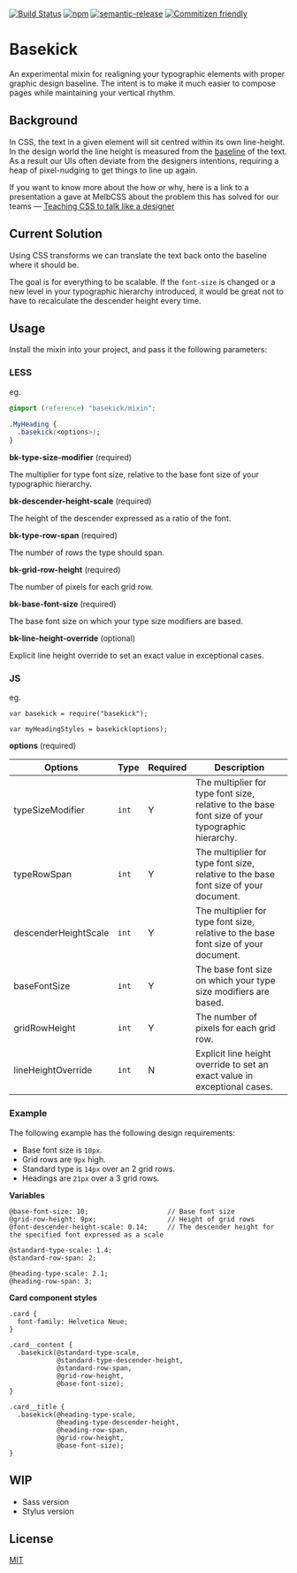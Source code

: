[![Build Status](https://img.shields.io/travis/michaeltaranto/basekick/master.svg?style=flat-square)](http://travis-ci.org/michaeltaranto/basekick) [![npm](https://img.shields.io/npm/v/basekick.svg?style=flat-square)](https://www.npmjs.com/package/basekick) [![semantic-release](https://img.shields.io/badge/%20%20%F0%9F%93%A6%F0%9F%9A%80-semantic--release-e10079.svg?style=flat-square)](https://github.com/semantic-release/semantic-release) [![Commitizen friendly](https://img.shields.io/badge/commitizen-friendly-brightgreen.svg?style=flat-square)](http://commitizen.github.io/cz-cli/)

# Basekick

An experimental mixin for realigning your typographic elements with proper graphic design baseline. The intent is to make it much easier to compose pages while maintaining your vertical rhythm.

## Background

In CSS, the text in a given element will sit centred within its own line-height. In the design world the line height is measured from the [baseline](http://upload.wikimedia.org/wikipedia/commons/thumb/3/39/Typography_Line_Terms.svg/2000px-Typography_Line_Terms.svg.png) of the text. As a result our UIs often deviate from the designers intentions, requiring a heap of pixel-nudging to get things to line up again.

If you want to know more about the how or why, here is a link to a presentation a gave at MelbCSS about the problem this has solved for our teams — [Teaching CSS to talk like a designer](https://www.youtube.com/watch?v=TGHbkTGVqoU)

## Current Solution

Using CSS transforms we can translate the text back onto the baseline where it should be.

The goal is for everything to be scalable. If the `font-size` is changed or a new level in your typographic hierarchy introduced, it would be great not to have to recalculate the descender height every time.

## Usage

Install the mixin into your project, and pass it the following parameters:

### LESS

eg.
```CSS
@import (reference) "basekick/mixin";

.MyHeading {
  .basekick(<options>);
}
```

**bk-type-size-modifier** (required)

The multiplier for type font size, relative to the base font size of your typographic hierarchy.

**bk-descender-height-scale** (required)

The height of the descender expressed as a ratio of the font.

**bk-type-row-span** (required)

The number of rows the type should span.

**bk-grid-row-height** (required)

The number of pixels for each grid row.

**bk-base-font-size** (required)

The base font size on which your type size modifiers are based.

**bk-line-height-override** (optional)

Explicit line height override to set an exact value in exceptional cases.

### JS

eg.
```JS
var basekick = require("basekick");

var myHeadingStyles = basekick(options);
```

**options** (required)

| Options | Type | Required | Description |
| ------------- | ------------- | ------------- | ------------- |
| typeSizeModifier | `int` | Y | The multiplier for type font size, relative to the base font size of your typographic hierarchy. |
| typeRowSpan | `int` | Y | The multiplier for type font size, relative to the base font size of your document. |
| descenderHeightScale | `int` | Y | The multiplier for type font size, relative to the base font size of your document. |
| baseFontSize | `int` | Y | The base font size on which your type size modifiers are based. |
| gridRowHeight | `int` | Y | The number of pixels for each grid row. |
| lineHeightOverride | `int` | N | Explicit line height override to set an exact value in exceptional cases. |


### Example

The following example has the following design requirements:
 - Base font size is `10px`.
 - Grid rows are `9px` high.
 - Standard type is `14px` over an 2 grid rows.
 - Headings are `21px` over a 3 grid rows.

**Variables**
```Less
@base-font-size: 10;                    // Base font size
@grid-row-height: 9px;                  // Height of grid rows
@font-descender-height-scale: 0.14;     // The descender height for the specified font expressed as a scale

@standard-type-scale: 1.4;
@standard-row-span: 2;

@heading-type-scale: 2.1;
@heading-row-span: 3;
```
**Card component styles**
```Less
.card {
  font-family: Helvetica Neue;
}

.card__content {
  .basekick(@standard-type-scale,
            @standard-type-descender-height,
            @standard-row-span,
            @grid-row-height,
            @base-font-size);
}

.card__title {
  .basekick(@heading-type-scale,
            @heading-type-descender-height,
            @heading-row-span,
            @grid-row-height,
            @base-font-size);
}
```

## WIP

- Sass version
- Stylus version

## License

[MIT](https://michaeltaranto.mit-license.org)
